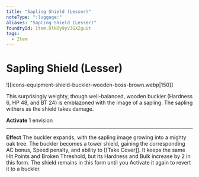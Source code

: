 ```yaml
---
title: "Sapling Shield (Lesser)"
noteType: ":luggage:"
aliases: "Sapling Shield (Lesser)"
foundryId: Item.DlNZy9yV3GXZguUt
tags:
  - Item
---
```


# Sapling Shield (Lesser)
![[icons-equipment-shield-buckler-wooden-boss-brown.webp|150]]

This surprisingly weighty, though well-balanced, wooden buckler (Hardness 6, HP 48, and BT 24) is emblazoned with the image of a sapling. The sapling withers as the shield takes damage.

**Activate** 1 envision

* * *

**Effect** The buckler expands, with the sapling image growing into a mighty oak tree. The buckler becomes a tower shield, gaining the corresponding AC bonus, Speed penalty, and ability to [[Take Cover]]. It keeps the same Hit Points and Broken Threshold, but its Hardness and Bulk increase by 2 in this form. The shield remains in this form until you Activate it again to revert it to a buckler.
